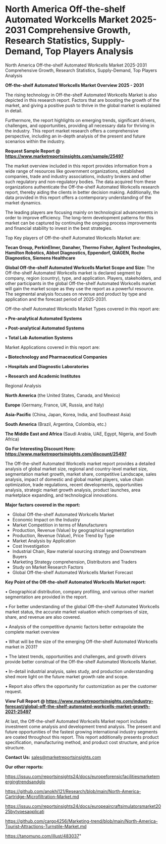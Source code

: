 # North America Off-the-shelf Automated Workcells Market 2025-2031 Comprehensive Growth, Research Statistics, Supply-Demand,  Top Players Analysis
 North America Off-the-shelf Automated Workcells Market 2025-2031 Comprehensive Growth, Research Statistics, Supply-Demand,  Top Players Analysis

<Strong> Off-the-shelf Automated Workcells Market Overview 2025 - 2031</strong>

The rising technology in Off-the-shelf Automated Workcells Market is also depicted in this research report. Factors that are boosting the growth of the market, and giving a positive push to thrive in the global market is explained in detail.

Furthermore, the report highlights on emerging trends, significant drivers, challenges, and opportunities, providing all necessary data for thriving in the industry. This report market research offers a comprehensive perspective, including an in-depth analysis of the present and future scenarios within the industry.

<strong>Request Sample Report @ <a href=https://www.marketreportsinsights.com/sample/25497>https://www.marketreportsinsights.com/sample/25497</a></strong>

The market overview included in this report provides information from a wide range of resources like government organizations, established companies, trade and industry associations, industry brokers and other such regulatory and non-regulatory bodies. The data acquired from these organizations authenticate the Off-the-shelf Automated Workcells research report, thereby aiding the clients in better decision making. Additionally, the data provided in this report offers a contemporary understanding of the market dynamics.

The leading players are focusing mainly on technological advancements in order to improve efficiency. The long-term development patterns for this market can be captured by continuing the ongoing process improvements and financial stability to invest in the best strategies.

Top Key players of Off-the-shelf Automated Workcells Market are:

<strong>Tecan Group, PerkinElmer, Danaher, Thermo Fisher, Agilent Technologies, Hamilton Robotics, Abbot Diagnostics, Eppendorf, QIAGEN, Roche Diagnostics, Siemens Healthcare</strong>

<strong><b>Global Off-the-shelf Automated Workcells Market Scope and Size:</b></strong>
The Off-the-shelf Automated Workcells market is declared segment by company, region (country), type, and application. Players, stakeholders, and other participants in the global Off-the-shelf Automated Workcells market will gain the market scope as they use the report as a powerful resource. The segmental analysis focuses on revenue and product by type and application and the forecast period of 2025-2031.

Off-the-shelf Automated Workcells Market Types covered in this report are:

<strong>• Pre-analytical Automated Systems

• Post-analytical Automated Systems

• Total Lab Automation Systems</strong>

Market Applications covered in this report are:

<strong>• Biotechnology and Pharmaceutical Companies

• Hospitals and Diagnostic Laboratories

• Research and Academic Institutes</strong> 

Regional Analysis

<strong>North America</strong> (the United States, Canada, and Mexico)

<strong>Europe</strong> (Germany, France, UK, Russia, and Italy)

<strong>Asia-Pacific</strong> (China, Japan, Korea, India, and Southeast Asia)

<strong>South America</strong> (Brazil, Argentina, Colombia, etc.)

<strong>The Middle East and Africa</strong> (Saudi Arabia, UAE, Egypt, Nigeria, and South Africa)

<strong>Go For Interesting Discount Here: <a href=https://www.marketreportsinsights.com/discount/25497>https://www.marketreportsinsights.com/discount/25497</a></strong>

The Off-the-shelf Automated Workcells market report provides a detailed analysis of global market size, regional and country-level market size, segmentation market growth, market share, competitive Landscape, sales analysis, impact of domestic and global market players, value chain optimization, trade regulations, recent developments, opportunities analysis, strategic market growth analysis, product launches, area marketplace expanding, and technological innovations.

<strong><b>Major factors covered in the report:</b></strong>
<ul>
  <li>Global Off-the-shelf Automated Workcells Market </li>
  <li>Economic Impact on the Industry</li>
  <li>Market Competition in terms of Manufacturers</li>
  <li>Production, Revenue (Value) by geographical segmentation</li>
  <li>Production, Revenue (Value), Price Trend by Type</li>
  <li>Market Analysis by Application</li>
  <li>Cost Investigation</li>
  <li>Industrial Chain, Raw material sourcing strategy and Downstream Buyers</li>
  <li>Marketing Strategy comprehension, Distributors and Traders</li>
  <li>Study on Market Research Factors</li>
  <li>Global Off-the-shelf Automated Workcells Market Forecast</li>
</ul>

<strong><b>Key Point of the Off-the-shelf Automated Workcells Market report:</b></strong>

• Geographical distribution, company profiling, and various other market segmentation are provided in the report.

• For better understanding of the global Off-the-shelf Automated Workcells market status, the accurate market valuation which comprises of size, share, and revenue are also covered.

• Analysis of the competitive dynamic factors better extrapolate the complete market overview

• What will be the size of the emerging Off-the-shelf Automated Workcells market in 2031?

• The latest trends, opportunities and challenges, and growth drivers provide better construal of the Off-the-shelf Automated Workcells Market.

• In-detail industrial analysis, sales study, and production understanding shed more light on the future market growth rate and scope.

• Report also offers the opportunity for customization as per the customer request.

<strong><b>View Full Report @ <a href=https://www.marketreportsinsights.com/industry-forecast/global-off-the-shelf-automated-workcells-market-growth-2021-25497>https://www.marketreportsinsights.com/industry-forecast/global-off-the-shelf-automated-workcells-market-growth-2021-25497</a></b></strong>


At last, the Off-the-shelf Automated Workcells Market report includes investment come analysis and development trend analysis. The present and future opportunities of the fastest growing international industry segments are coated throughout this report. This report additionally presents product specification, manufacturing method, and product cost structure, and price structure.

<strong>Contact Us:</strong>
sales@marketreportsinsights.com

<strong>Our other reports:</strong>

<a href=https://issuu.com/reportsinsights24/docs/europeforensicfacilitiesmarketemergingtrendsandglo>https://issuu.com/reportsinsights24/docs/europeforensicfacilitiesmarketemergingtrendsandglo</a>

<a href=https://github.com/anokhi121/Research/blob/main/North-America-Cartridge-Microfiltration-Market.md>https://github.com/anokhi121/Research/blob/main/North-America-Cartridge-Microfiltration-Market.md</a>

<a href=https://issuu.com/reportsinsights24/docs/europeaircraftsimulatorsmarket2025bytypesapplicati>https://issuu.com/reportsinsights24/docs/europeaircraftsimulatorsmarket2025bytypesapplicati</a>

<a href=https://github.com/cargo4256/Marketing-trend/blob/main/North-America-Tourist-Attractions-Turnstile-Market.md>https://github.com/cargo4256/Marketing-trend/blob/main/North-America-Tourist-Attractions-Turnstile-Market.md</a>

<a href=https://tanomuno.com/illust/483037>https://tanomuno.com/illust/483037</a>"
